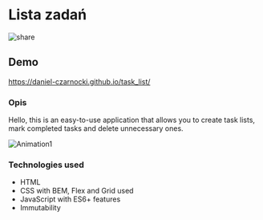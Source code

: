 # Lista zadań

![share](https://github.com/Daniel-Czarnocki/task_list/assets/122022438/6d83fb50-d4bc-45b9-9017-0cc3001a1c6c)


## Demo

https://daniel-czarnocki.github.io/task_list/

### Opis

Hello, this is an easy-to-use application that allows you to create task lists, mark completed tasks and delete unnecessary ones.

![Animation1](https://github.com/Daniel-Czarnocki/task_list/assets/122022438/3ee707de-0d48-41ef-b03a-1c399b11308c)


### Technologies used
- HTML
- CSS with BEM, Flex and Grid used
- JavaScript with ES6+ features
- Immutability
